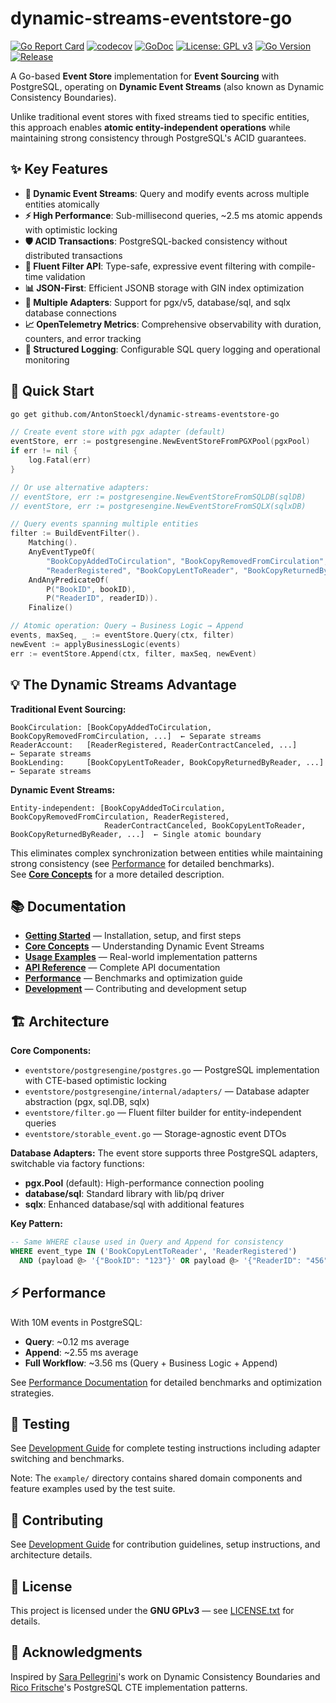 # dynamic-streams-eventstore-go

[![Go Report Card](https://goreportcard.com/badge/github.com/AntonStoeckl/dynamic-streams-eventstore-go)](https://goreportcard.com/report/github.com/AntonStoeckl/dynamic-streams-eventstore-go)
[![codecov](https://codecov.io/gh/AntonStoeckl/dynamic-streams-eventstore-go/branch/main/graph/badge.svg)](https://codecov.io/gh/AntonStoeckl/dynamic-streams-eventstore-go)
[![GoDoc](https://godoc.org/github.com/AntonStoeckl/dynamic-streams-eventstore-go?status.svg)](https://godoc.org/github.com/AntonStoeckl/dynamic-streams-eventstore-go)
[![License: GPL v3](https://img.shields.io/badge/License-GPL%20v3-green.svg)](https://www.gnu.org/licenses/gpl-3.0)
[![Go Version](https://img.shields.io/github/go-mod/go-version/AntonStoeckl/dynamic-streams-eventstore-go)](https://github.com/AntonStoeckl/dynamic-streams-eventstore-go)
[![Release](https://img.shields.io/github/release-pre/AntonStoeckl/dynamic-streams-eventstore-go.svg)](https://github.com/AntonStoeckl/dynamic-streams-eventstore-go/releases)

A Go-based **Event Store** implementation for **Event Sourcing** with PostgreSQL, operating on **Dynamic Event Streams** (also known as Dynamic Consistency Boundaries).

Unlike traditional event stores with fixed streams tied to specific entities, this approach enables **atomic entity-independent operations** while maintaining strong consistency through PostgreSQL's ACID guarantees.

## ✨ Key Features

- **🔄 Dynamic Event Streams**: Query and modify events across multiple entities atomically
- **⚡ High Performance**: Sub-millisecond queries, ~2.5 ms atomic appends with optimistic locking
- **🛡️ ACID Transactions**: PostgreSQL-backed consistency without distributed transactions
- **🎯 Fluent Filter API**: Type-safe, expressive event filtering with compile-time validation
- **📊 JSON-First**: Efficient JSONB storage with GIN index optimization
- **🔗 Multiple Adapters**: Support for pgx/v5, database/sql, and sqlx database connections
- **📈 OpenTelemetry Metrics**: Comprehensive observability with duration, counters, and error tracking
- **📝 Structured Logging**: Configurable SQL query logging and operational monitoring

## 🚀 Quick Start

```bash
go get github.com/AntonStoeckl/dynamic-streams-eventstore-go
```

```go
// Create event store with pgx adapter (default)
eventStore, err := postgresengine.NewEventStoreFromPGXPool(pgxPool)
if err != nil {
    log.Fatal(err)
}

// Or use alternative adapters:
// eventStore, err := postgresengine.NewEventStoreFromSQLDB(sqlDB)
// eventStore, err := postgresengine.NewEventStoreFromSQLX(sqlxDB)

// Query events spanning multiple entities
filter := BuildEventFilter().
    Matching().
    AnyEventTypeOf(
        "BookCopyAddedToCirculation", "BookCopyRemovedFromCirculation",
        "ReaderRegistered", "BookCopyLentToReader", "BookCopyReturnedByReader").
    AndAnyPredicateOf(
        P("BookID", bookID),
        P("ReaderID", readerID)).
    Finalize()

// Atomic operation: Query → Business Logic → Append
events, maxSeq, _ := eventStore.Query(ctx, filter)
newEvent := applyBusinessLogic(events)
err := eventStore.Append(ctx, filter, maxSeq, newEvent)
```

## 💡 The Dynamic Streams Advantage

**Traditional Event Sourcing:**
```
BookCirculation: [BookCopyAddedToCirculation, BookCopyRemovedFromCirculation, ...]  ← Separate streams
ReaderAccount:   [ReaderRegistered, ReaderContractCanceled, ...]                    ← Separate streams  
BookLending:     [BookCopyLentToReader, BookCopyReturnedByReader, ...]              ← Separate streams
```

**Dynamic Event Streams:**
```
Entity-independent: [BookCopyAddedToCirculation, BookCopyRemovedFromCirculation, ReaderRegistered, 
                     ReaderContractCanceled, BookCopyLentToReader, BookCopyReturnedByReader, ...]  ← Single atomic boundary
```

This eliminates complex synchronization between entities while maintaining strong consistency 
(see [Performance](./docs/performance.md) for detailed benchmarks).  
See **[Core Concepts](./docs/core-concepts.md)** for a more detailed description.

## 📚 Documentation

- **[Getting Started](./docs/getting-started.md)** — Installation, setup, and first steps
- **[Core Concepts](./docs/core-concepts.md)** — Understanding Dynamic Event Streams
- **[Usage Examples](./docs/usage-examples.md)** — Real-world implementation patterns
- **[API Reference](./docs/api-reference.md)** — Complete API documentation
- **[Performance](./docs/performance.md)** — Benchmarks and optimization guide
- **[Development](./docs/development.md)** — Contributing and development setup

## 🏗️ Architecture

**Core Components:**
- `eventstore/postgresengine/postgres.go` — PostgreSQL implementation with CTE-based optimistic locking
- `eventstore/postgresengine/internal/adapters/` — Database adapter abstraction (pgx, sql.DB, sqlx)
- `eventstore/filter.go` — Fluent filter builder for entity-independent queries  
- `eventstore/storable_event.go` — Storage-agnostic event DTOs

**Database Adapters:**
The event store supports three PostgreSQL adapters, switchable via factory functions:
- **pgx.Pool** (default): High-performance connection pooling
- **database/sql**: Standard library with lib/pq driver  
- **sqlx**: Enhanced database/sql with additional features

**Key Pattern:**
```sql
-- Same WHERE clause used in Query and Append for consistency
WHERE event_type IN ('BookCopyLentToReader', 'ReaderRegistered') 
  AND (payload @> '{"BookID": "123"}' OR payload @> '{"ReaderID": "456"}')
```

## ⚡ Performance

With 10M events in PostgreSQL:
- **Query**: ~0.12 ms average
- **Append**: ~2.55 ms average  
- **Full Workflow**: ~3.56 ms (Query + Business Logic + Append)

See [Performance Documentation](./docs/performance.md) for detailed benchmarks and optimization strategies.

## 🧪 Testing

See [Development Guide](./docs/development.md) for complete testing instructions including adapter switching and benchmarks.

Note: The `example/` directory contains shared domain components and feature examples used by the test suite.

## 🤝 Contributing

See [Development Guide](./docs/development.md) for contribution guidelines, setup instructions, and architecture details.

## 📄 License

This project is licensed under the **GNU GPLv3** — see [LICENSE.txt](LICENSE.txt) for details.

## 🙏 Acknowledgments

Inspired by [Sara Pellegrini](https://sara.event-thinking.io/)'s work on Dynamic Consistency Boundaries and [Rico Fritsche](https://ricofritzsche.me/)'s PostgreSQL CTE implementation patterns.